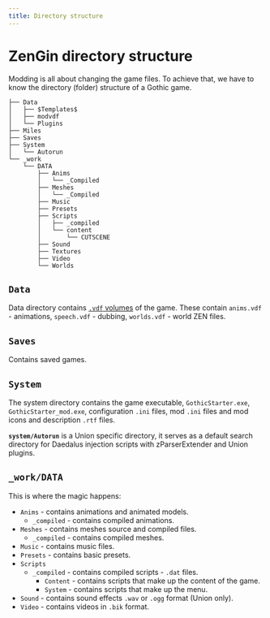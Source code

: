 ```yaml
---
title: Directory structure
---
```

# ZenGin directory structure

Modding is all about changing the game files. To achieve that, we have to know the directory (folder) structure of a Gothic game.

```
├── Data
│   ├── $Templates$
│   ├── modvdf
│   └── Plugins
├── Miles
├── Saves
├── System
│   └── Autorun
└── _work
    └── DATA
        ├── Anims
        │   └── _Compiled
        ├── Meshes
        │   └── _Compiled
        ├── Music
        ├── Presets
        ├── Scripts
        │   ├── _compiled
        │   └── content
        │       └── CUTSCENE
        ├── Sound
        ├── Textures
        ├── Video
        └── Worlds
```

## `Data`

Data directory contains [`.vdf` volumes](vdfs.md) of the game. These contain `anims.vdf` - animations, `speech.vdf` - dubbing, `worlds.vdf` - world ZEN files.

## `Saves`

Contains saved games.

## `System`

The system directory contains the game executable, `GothicStarter.exe`, `GothicStarter_mod.exe`, configuration `.ini` files, mod `.ini` files and mod icons and description `.rtf` files.

**`system/Autorun`** is a Union specific directory, it serves as a default search directory for Daedalus injection scripts with zParserExtender and Union plugins.

## `_work/DATA`

This is where the magic happens:

- `Anims` - contains animations and animated models.
    - `_compiled` - contains compiled animations.
- `Meshes` - contains meshes source and compiled files.
    - `_compiled` - contains compiled meshes.
- `Music` - contains music files.
- `Presets` - contains basic presets.
- `Scripts`
    - `_compiled` - contains compiled scripts - `.dat` files.
      - `Content` - contains scripts that make up the content of the game.
      - `System` - contains scripts that make up the menu.
- `Sound` - contains sound effects `.wav` or `.ogg` format (Union only).
- `Video` - contains videos in `.bik` format.

